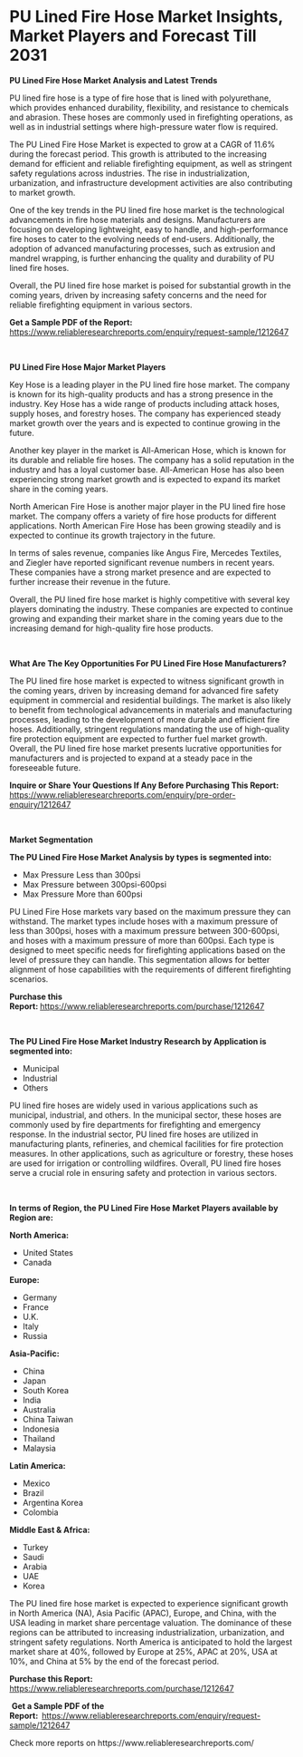 <p><h1>PU Lined Fire Hose Market Insights, Market Players and Forecast Till 2031</h1></p><p><strong>PU Lined Fire Hose Market Analysis and Latest Trends</strong></p>
<p><p>PU lined fire hose is a type of fire hose that is lined with polyurethane, which provides enhanced durability, flexibility, and resistance to chemicals and abrasion. These hoses are commonly used in firefighting operations, as well as in industrial settings where high-pressure water flow is required. </p><p>The PU Lined Fire Hose Market is expected to grow at a CAGR of 11.6% during the forecast period. This growth is attributed to the increasing demand for efficient and reliable firefighting equipment, as well as stringent safety regulations across industries. The rise in industrialization, urbanization, and infrastructure development activities are also contributing to market growth.</p><p>One of the key trends in the PU lined fire hose market is the technological advancements in fire hose materials and designs. Manufacturers are focusing on developing lightweight, easy to handle, and high-performance fire hoses to cater to the evolving needs of end-users. Additionally, the adoption of advanced manufacturing processes, such as extrusion and mandrel wrapping, is further enhancing the quality and durability of PU lined fire hoses.</p><p>Overall, the PU lined fire hose market is poised for substantial growth in the coming years, driven by increasing safety concerns and the need for reliable firefighting equipment in various sectors.</p></p>
<p><strong>Get a Sample PDF of the Report:&nbsp;</strong> <a href="https://www.reliableresearchreports.com/enquiry/request-sample/1212647">https://www.reliableresearchreports.com/enquiry/request-sample/1212647</a></p>
<p>&nbsp;</p>
<p><strong>PU Lined Fire Hose Major Market Players</strong></p>
<p><p>Key Hose is a leading player in the PU lined fire hose market. The company is known for its high-quality products and has a strong presence in the industry. Key Hose has a wide range of products including attack hoses, supply hoses, and forestry hoses. The company has experienced steady market growth over the years and is expected to continue growing in the future.</p><p>Another key player in the market is All-American Hose, which is known for its durable and reliable fire hoses. The company has a solid reputation in the industry and has a loyal customer base. All-American Hose has also been experiencing strong market growth and is expected to expand its market share in the coming years.</p><p>North American Fire Hose is another major player in the PU lined fire hose market. The company offers a variety of fire hose products for different applications. North American Fire Hose has been growing steadily and is expected to continue its growth trajectory in the future.</p><p>In terms of sales revenue, companies like Angus Fire, Mercedes Textiles, and Ziegler have reported significant revenue numbers in recent years. These companies have a strong market presence and are expected to further increase their revenue in the future.</p><p>Overall, the PU lined fire hose market is highly competitive with several key players dominating the industry. These companies are expected to continue growing and expanding their market share in the coming years due to the increasing demand for high-quality fire hose products.</p></p>
<p>&nbsp;</p>
<p><strong>What Are The Key Opportunities For PU Lined Fire Hose Manufacturers?</strong></p>
<p><p>The PU lined fire hose market is expected to witness significant growth in the coming years, driven by increasing demand for advanced fire safety equipment in commercial and residential buildings. The market is also likely to benefit from technological advancements in materials and manufacturing processes, leading to the development of more durable and efficient fire hoses. Additionally, stringent regulations mandating the use of high-quality fire protection equipment are expected to further fuel market growth. Overall, the PU lined fire hose market presents lucrative opportunities for manufacturers and is projected to expand at a steady pace in the foreseeable future.</p></p>
<p><strong>Inquire or Share Your Questions If Any Before Purchasing This Report:</strong> <a href="https://www.reliableresearchreports.com/enquiry/pre-order-enquiry/1212647">https://www.reliableresearchreports.com/enquiry/pre-order-enquiry/1212647</a></p>
<p>&nbsp;</p>
<p><strong>Market Segmentation</strong></p>
<p><strong>The PU Lined Fire Hose Market Analysis by types is segmented into:</strong></p>
<p><ul><li>Max Pressure Less than 300psi</li><li>Max Pressure between 300psi-600psi</li><li>Max Pressure More than 600psi</li></ul></p>
<p><p>PU Lined Fire Hose markets vary based on the maximum pressure they can withstand. The market types include hoses with a maximum pressure of less than 300psi, hoses with a maximum pressure between 300-600psi, and hoses with a maximum pressure of more than 600psi. Each type is designed to meet specific needs for firefighting applications based on the level of pressure they can handle. This segmentation allows for better alignment of hose capabilities with the requirements of different firefighting scenarios.</p></p>
<p><strong>Purchase this Report:&nbsp;</strong><a href="https://www.reliableresearchreports.com/purchase/1212647">https://www.reliableresearchreports.com/purchase/1212647</a></p>
<p>&nbsp;</p>
<p><strong>The PU Lined Fire Hose Market Industry Research by Application is segmented into:</strong></p>
<p><ul><li>Municipal</li><li>Industrial</li><li>Others</li></ul></p>
<p><p>PU lined fire hoses are widely used in various applications such as municipal, industrial, and others. In the municipal sector, these hoses are commonly used by fire departments for firefighting and emergency response. In the industrial sector, PU lined fire hoses are utilized in manufacturing plants, refineries, and chemical facilities for fire protection measures. In other applications, such as agriculture or forestry, these hoses are used for irrigation or controlling wildfires. Overall, PU lined fire hoses serve a crucial role in ensuring safety and protection in various sectors.</p></p>
<p>&nbsp;</p>
<p><strong>In terms of Region, the PU Lined Fire Hose Market Players available by Region are:</strong></p>
<p>
    <p> <strong> North America: </strong>
        <ul>
            <li>United States</li>
            <li>Canada</li>
        </ul>
        </p> 
    <p> <strong> Europe: </strong>
        <ul>
            <li>Germany</li>
            <li>France</li>
            <li>U.K.</li>
            <li>Italy</li>
            <li>Russia</li>
        </ul>
        </p> 
    <p> <strong> Asia-Pacific: </strong>
        <ul>
            <li>China</li>
            <li>Japan</li>
            <li>South Korea</li>
            <li>India</li>
            <li>Australia</li>
            <li>China Taiwan</li>
            <li>Indonesia</li>
            <li>Thailand</li>
            <li>Malaysia</li>
        </ul>
        </p> 
    <p> <strong> Latin America: </strong>
        <ul>
            <li>Mexico</li>
            <li>Brazil</li>
            <li>Argentina Korea</li>
            <li>Colombia</li>
        </ul>
        </p> 
    <p> <strong> Middle East & Africa: </strong>
        <ul>
            <li>Turkey</li>
            <li>Saudi</li>
            <li>Arabia</li>
            <li>UAE</li>
            <li>Korea</li>
        </ul>
    </p>
    </p>
<p><p>The PU lined fire hose market is expected to experience significant growth in North America (NA), Asia Pacific (APAC), Europe, and China, with the USA leading in market share percentage valuation. The dominance of these regions can be attributed to increasing industrialization, urbanization, and stringent safety regulations. North America is anticipated to hold the largest market share at 40%, followed by Europe at 25%, APAC at 20%, USA at 10%, and China at 5% by the end of the forecast period.</p></p>
<p><strong>Purchase this Report: </strong><a href="https://www.reliableresearchreports.com/purchase/1212647">https://www.reliableresearchreports.com/purchase/1212647</a></p>
<p>&nbsp;<strong>Get a Sample PDF of the Report:&nbsp;&nbsp;</strong><a href="https://www.reliableresearchreports.com/enquiry/request-sample/1212647">https://www.reliableresearchreports.com/enquiry/request-sample/1212647</a></p>
<p><strong></strong></p>
<p>Check more reports on https://www.reliableresearchreports.com/</p>